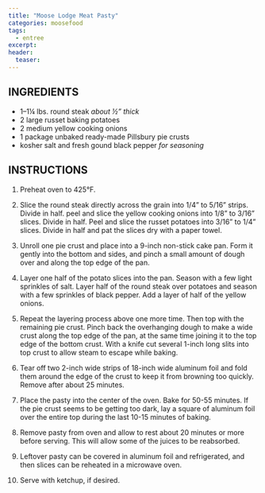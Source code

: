 ```yaml
---
title: "Moose Lodge Meat Pasty"
categories: moosefood
tags: 
  - entree
excerpt: 
header:
  teaser:
---
```


## INGREDIENTS
* 1–1¼ lbs. round steak *about ½” thick*
* 2 large russet baking potatoes
* 2 medium yellow cooking onions
* 1 package unbaked ready-made Pillsbury pie crusts
* kosher salt and fresh gound black pepper *for seasoning*

## INSTRUCTIONS
1. Preheat oven to 425°F.

2. Slice the round steak directly across the grain into 1/4” to 5/16” strips. Divide in half. peel and slice the yellow cooking onions into 1/8” to 3/16” slices. Divide in half. Peel and slice the russet potatoes into 3/16” to 1/4” slices. Divide in half and pat the slices dry with a paper towel.

3. Unroll one pie crust and place into a 9-inch non-stick cake pan. Form it gently into the bottom and sides, and pinch a small amount of dough over and along the top edge of the pan.

4. Layer one half of the potato slices into the pan. Season with a few light sprinkles of salt. Layer half of the round steak over potatoes and season with a few sprinkles of black pepper. Add a layer of half of the yellow onions.

5. Repeat the layering process above one more time. Then top with the remaining pie crust. Pinch back the overhanging dough to make a wide crust along the top edge of the pan, at the same time joining it to the top edge of the bottom crust. With a knife cut several 1-inch long slits into top crust to allow steam to escape while baking.

6. Tear off two 2-inch wide strips of 18-inch wide aluminum foil and fold them around the edge of the crust to keep it from browning too quickly. Remove after about 25 minutes.

7. Place the pasty into the center of the oven. Bake for 50-55 minutes. If the pie crust seems to be getting too dark, lay a square of aluminum foil over the entire top during the last 10-15 minutes of baking.

8. Remove pasty from oven and allow to rest about 20 minutes or more before serving. This will allow some of the juices to be reabsorbed.

9. Leftover pasty can be covered in aluminum foil and refrigerated, and then slices can be reheated in a microwave oven.

10. Serve with ketchup, if desired.
